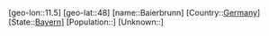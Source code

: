 ﻿---
location: [48,11.5]
type: City
tags:
- geo/City


SpocWebEntityId: 28987
isDeleted: false
confidential: public

---
[geo-lon::11.5]
[geo-lat::48]
[name::Baierbrunn]
[Country::[Germany](geo/Continent/Europe/Germany.md)]
[State::[Bayern](geo/Continent/Europe/Germany/Bayern.md)]
[Population::]
[Unknown::]

